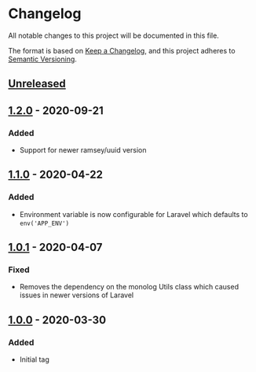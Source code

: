 # Changelog
All notable changes to this project will be documented in this file.

The format is based on [Keep a Changelog](https://keepachangelog.com/en/1.0.0/),
and this project adheres to [Semantic Versioning](https://semver.org/spec/v2.0.0.html).

## [Unreleased]

## [1.2.0] - 2020-09-21
### Added
- Support for newer ramsey/uuid version

## [1.1.0] - 2020-04-22
### Added
- Environment variable is now configurable for Laravel which defaults to `env('APP_ENV')`

## [1.0.1] - 2020-04-07
### Fixed
- Removes the dependency on the monolog Utils class which caused issues in newer versions of Laravel

## [1.0.0] - 2020-03-30
### Added
- Initial tag

[Unreleased]: https://github.com/netsells/netsells-logger-php/compare/1.2.0...HEAD
[1.2.0]: https://github.com/netsells/netsells-logger-php/releases/tag/1.2.0
[1.1.0]: https://github.com/netsells/netsells-logger-php/releases/tag/1.1.0
[1.0.1]: https://github.com/netsells/netsells-logger-php/releases/tag/1.0.1
[1.0.0]: https://github.com/netsells/netsells-logger-php/releases/tag/1.0.0
